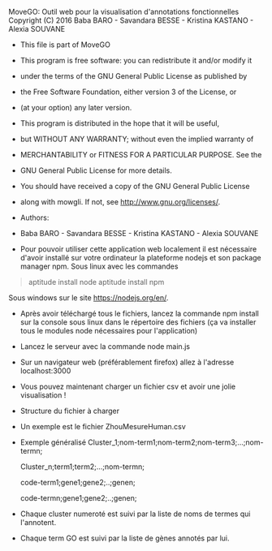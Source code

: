  MoveGO: Outil web pour la visualisation d'annotations fonctionnelles
 Copyright (C) 2016  Baba BARO - Savandara BESSE - Kristina KASTANO - Alexia SOUVANE
 
 *  This file is part of MoveGO
 
 * This program is free software: you can redistribute it and/or modify it
 * under the terms of the GNU General Public License as published by
 * the Free Software Foundation, either version 3 of the License, or
 * (at your option) any later version.
 
 * This program is distributed in the hope that it will be useful,
 * but WITHOUT ANY WARRANTY; without even the implied warranty of
 * MERCHANTABILITY or FITNESS FOR A PARTICULAR PURPOSE. See the
 * GNU General Public License for more details.

 *  You should have received a copy of the GNU General Public License
 *  along with mowgli.  If not, see <http://www.gnu.org/licenses/>.
 
 
 * Authors:
 * Baba BARO - Savandara BESSE - Kristina KASTANO - Alexia SOUVANE


- Pour pouvoir utiliser cette application web localement il est nécessaire
d'avoir installé sur votre ordinateur la plateforme nodejs et son package manager
npm. Sous linux avec les commandes 
 > aptitude install node
 > aptitude install npm

Sous windows sur le site https://nodejs.org/en/. 
- Après avoir téléchargé tous le fichiers, lancez la commande
npm install sur la console sous linux dans le répertoire des fichiers 
(ça va installer tous le modules node nécessaires pour l'application)
- Lancez le serveur avec la commande node main.js
- Sur un navigateur web (préférablement firefox) allez à l'adresse localhost:3000
- Vous pouvez maintenant charger un fichier csv et avoir une jolie visualisation !

- Structure du fichier à charger
 - Un exemple est le fichier ZhouMesureHuman.csv
 - Exemple généralisé 
    Cluster_1;nom-term1;nom-term2;nom-term3;...;nom-termn; 
    
    Cluster_n;term1;term2;...;nom-termn; 
     
    code-term1;gene1;gene2;..;genen; 
    
    code-termn;gene1;gene2;..;genen; 

 - Chaque cluster numeroté est suivi par la liste de noms de termes qui l'annotent.
 - Chaque term GO est suivi par la liste de gènes annotés par lui.
